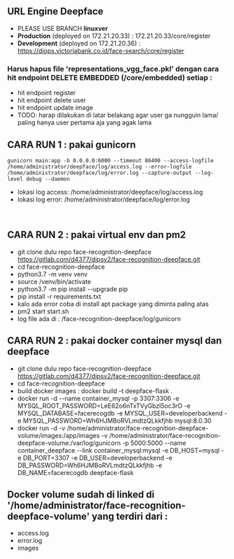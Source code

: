 ## URL Engine Deepface
- PLEASE USE BRANCH <b>linuxver</b>
- <b>Production</b> (deployed on 172.21.20.33) : 172.21.20.33/core/register
- <b>Development</b> (deployed on 172.21.20.36) : https://diops.victoriabank.co.id/face-search/core/register

### Harus hapus file 'representations_vgg_face.pkl' dengan cara hit endpoint DELETE EMBEDDED (/core/embedded) setiap :
- hit endpoint register
- hit endpoint delete user
- hit endpoint update image
- TODO: harap dilakukan di latar belakang agar user ga nungguin lama/ paling hanya user pertama aja yang agak lama

## CARA RUN 1 : pakai gunicorn
```
gunicorn main:app -b 0.0.0.0:6000 --timeout 86400 --access-logfile /home/administrator/deepface/log/access.log --error-logfile /home/administrator/deepface/log/error.log --capture-output --log-level debug --daemon
```
- lokasi log access: /home/administrator/deepface/log/access.log
- lokasi log error: /home/administrator/deepface/log/error.log
<br>

## CARA RUN 2 : pakai virtual env dan pm2
- git clone dulu repo face-recognition-deepface https://gitlab.com/d4377/dipsv2/face-recognition-deepface.git
- cd face-recognition-deepface
- python3.7 -m venv venv
- source /venv/bin/activate
- python3.7 -m pip install --upgrade pip
- pip install -r requirements.txt
- kalo ada error coba di install apt package yang diminta paling atas
- pm2 start start.sh
- log file ada di : /face-recognition-deepface/log/gunicorn

## CARA RUN 2 : pakai docker container mysql dan deepface
- git clone dulu repo face-recognition-deepface https://gitlab.com/d4377/dipsv2/face-recognition-deepface.git
- cd face-recognition-deepface
- build docker images : docker build -t deepface-flask .
- docker run -d --name container_mysql -p 3307:3306 -e MYSQL_ROOT_PASSWORD=LeE62o6nTxTVyGbzl5oc3rO -e MYSQL_DATABASE=facerecogdb -e MYSQL_USER=developerbackend -e MYSQL_PASSWORD=Wh6HJMBoRVLmdtzQLkkfjhb mysql:8.0.30
- docker run -d -v /home/administrator/face-recognition-deepface-volume/images:/app/images -v /home/administrator/face-recognition-deepface-volume:/var/log/gunicorn -p 5000:5000 --name container_deepface --link container_mysql:mysql -e DB_HOST=mysql -e DB_PORT=3307 -e DB_USER=developerbackend -e DB_PASSWORD=Wh6HJMBoRVLmdtzQLkkfjhb -e DB_NAME=facerecogdb deepface-flask

## Docker volume sudah di linked di '/home/administrator/face-recognition-deepface-volume' yang terdiri dari :
- access.log
- error.log
- images
